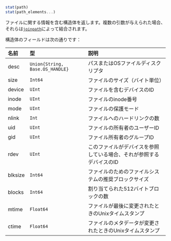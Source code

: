 ```julia
stat(path)
stat(path_elements...)
```

ファイルに関する情報を含む構造体を返します。複数の引数が与えられた場合、それらは[`joinpath`](@ref)によって結合されます。

構造体のフィールドは次の通りです：

| 名前      | 型                               | 説明                                  |
|:------- |:------------------------------- |:----------------------------------- |
| desc    | `Union{String, Base.OS_HANDLE}` | パスまたはOSファイルディスクリプタ                  |
| size    | `Int64`                         | ファイルのサイズ（バイト単位）                     |
| device  | `UInt`                          | ファイルを含むデバイスのID                      |
| inode   | `UInt`                          | ファイルのinode番号                        |
| mode    | `UInt`                          | ファイルの保護モード                          |
| nlink   | `Int`                           | ファイルへのハードリンクの数                      |
| uid     | `UInt`                          | ファイルの所有者のユーザーID                     |
| gid     | `UInt`                          | ファイル所有者のグループID                      |
| rdev    | `UInt`                          | このファイルがデバイスを参照している場合、それが参照するデバイスのID |
| blksize | `Int64`                         | ファイルのためのファイルシステムの推奨ブロックサイズ          |
| blocks  | `Int64`                         | 割り当てられた512バイトブロックの数                 |
| mtime   | `Float64`                       | ファイルが最後に変更されたときのUnixタイムスタンプ         |
| ctime   | `Float64`                       | ファイルのメタデータが変更されたときのUnixタイムスタンプ      |

```
